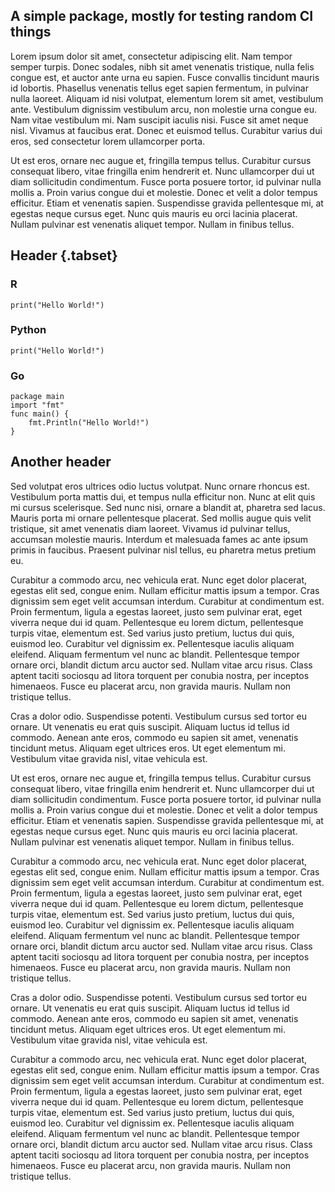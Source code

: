 ## A simple package, mostly for testing random CI things

Lorem ipsum dolor sit amet, consectetur adipiscing elit. Nam tempor semper turpis. Donec sodales, nibh sit amet venenatis tristique, nulla felis congue est, et auctor ante urna eu sapien. Fusce convallis tincidunt mauris id lobortis. Phasellus venenatis tellus eget sapien fermentum, in pulvinar nulla laoreet. Aliquam id nisi volutpat, elementum lorem sit amet, vestibulum ante. Vestibulum dignissim vestibulum arcu, non molestie urna congue eu. Nam vitae vestibulum mi. Nam suscipit iaculis nisi. Fusce sit amet neque nisl. Vivamus at faucibus erat. Donec et euismod tellus. Curabitur varius dui eros, sed consectetur lorem ullamcorper porta.

Ut est eros, ornare nec augue et, fringilla tempus tellus. Curabitur cursus consequat libero, vitae fringilla enim hendrerit et. Nunc ullamcorper dui ut diam sollicitudin condimentum. Fusce porta posuere tortor, id pulvinar nulla mollis a. Proin varius congue dui et molestie. Donec et velit a dolor tempus efficitur. Etiam et venenatis sapien. Suspendisse gravida pellentesque mi, at egestas neque cursus eget. Nunc quis mauris eu orci lacinia placerat. Nullam pulvinar est venenatis aliquet tempor. Nullam in finibus tellus.

## Header {.tabset}

### R
```
print("Hello World!")
```

### Python
```
print("Hello World!")
```

### Go
```
package main
import "fmt"
func main() {
    fmt.Println("Hello World!")
}
```

## Another header 

Sed volutpat eros ultrices odio luctus volutpat. Nunc ornare rhoncus est. Vestibulum porta mattis dui, et tempus nulla efficitur non. Nunc at elit quis mi cursus scelerisque. Sed nunc nisi, ornare a blandit at, pharetra sed lacus. Mauris porta mi ornare pellentesque placerat. Sed mollis augue quis velit tristique, sit amet venenatis diam laoreet. Vivamus id pulvinar tellus, accumsan molestie mauris. Interdum et malesuada fames ac ante ipsum primis in faucibus. Praesent pulvinar nisl tellus, eu pharetra metus pretium eu.

Curabitur a commodo arcu, nec vehicula erat. Nunc eget dolor placerat, egestas elit sed, congue enim. Nullam efficitur mattis ipsum a tempor. Cras dignissim sem eget velit accumsan interdum. Curabitur at condimentum est. Proin fermentum, ligula a egestas laoreet, justo sem pulvinar erat, eget viverra neque dui id quam. Pellentesque eu lorem dictum, pellentesque turpis vitae, elementum est. Sed varius justo pretium, luctus dui quis, euismod leo. Curabitur vel dignissim ex. Pellentesque iaculis aliquam eleifend. Aliquam fermentum vel nunc ac blandit. Pellentesque tempor ornare orci, blandit dictum arcu auctor sed. Nullam vitae arcu risus. Class aptent taciti sociosqu ad litora torquent per conubia nostra, per inceptos himenaeos. Fusce eu placerat arcu, non gravida mauris. Nullam non tristique tellus.

Cras a dolor odio. Suspendisse potenti. Vestibulum cursus sed tortor eu ornare. Ut venenatis eu erat quis suscipit. Aliquam luctus id tellus id commodo. Aenean ante eros, commodo eu sapien sit amet, venenatis tincidunt metus. Aliquam eget ultrices eros. Ut eget elementum mi. Vestibulum vitae gravida nisl, vitae vehicula est.

Ut est eros, ornare nec augue et, fringilla tempus tellus. Curabitur cursus consequat libero, vitae fringilla enim hendrerit et. Nunc ullamcorper dui ut diam sollicitudin condimentum. Fusce porta posuere tortor, id pulvinar nulla mollis a. Proin varius congue dui et molestie. Donec et velit a dolor tempus efficitur. Etiam et venenatis sapien. Suspendisse gravida pellentesque mi, at egestas neque cursus eget. Nunc quis mauris eu orci lacinia placerat. Nullam pulvinar est venenatis aliquet tempor. Nullam in finibus tellus.


Curabitur a commodo arcu, nec vehicula erat. Nunc eget dolor placerat, egestas elit sed, congue enim. Nullam efficitur mattis ipsum a tempor. Cras dignissim sem eget velit accumsan interdum. Curabitur at condimentum est. Proin fermentum, ligula a egestas laoreet, justo sem pulvinar erat, eget viverra neque dui id quam. Pellentesque eu lorem dictum, pellentesque turpis vitae, elementum est. Sed varius justo pretium, luctus dui quis, euismod leo. Curabitur vel dignissim ex. Pellentesque iaculis aliquam eleifend. Aliquam fermentum vel nunc ac blandit. Pellentesque tempor ornare orci, blandit dictum arcu auctor sed. Nullam vitae arcu risus. Class aptent taciti sociosqu ad litora torquent per conubia nostra, per inceptos himenaeos. Fusce eu placerat arcu, non gravida mauris. Nullam non tristique tellus.

Cras a dolor odio. Suspendisse potenti. Vestibulum cursus sed tortor eu ornare. Ut venenatis eu erat quis suscipit. Aliquam luctus id tellus id commodo. Aenean ante eros, commodo eu sapien sit amet, venenatis tincidunt metus. Aliquam eget ultrices eros. Ut eget elementum mi. Vestibulum vitae gravida nisl, vitae vehicula est.

Curabitur a commodo arcu, nec vehicula erat. Nunc eget dolor placerat, egestas elit sed, congue enim. Nullam efficitur mattis ipsum a tempor. Cras dignissim sem eget velit accumsan interdum. Curabitur at condimentum est. Proin fermentum, ligula a egestas laoreet, justo sem pulvinar erat, eget viverra neque dui id quam. Pellentesque eu lorem dictum, pellentesque turpis vitae, elementum est. Sed varius justo pretium, luctus dui quis, euismod leo. Curabitur vel dignissim ex. Pellentesque iaculis aliquam eleifend. Aliquam fermentum vel nunc ac blandit. Pellentesque tempor ornare orci, blandit dictum arcu auctor sed. Nullam vitae arcu risus. Class aptent taciti sociosqu ad litora torquent per conubia nostra, per inceptos himenaeos. Fusce eu placerat arcu, non gravida mauris. Nullam non tristique tellus.

